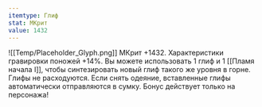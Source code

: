 ```yaml
---
itemtype: Глиф
stat: МКрит 
value: 1432
---
```

![[Temp/Placeholder_Glyph.png]]
МКрит +1432. Характеристики гравировки поножей +14%. Вы можете использовать 1 глиф и 1 [[Пламя начала I]], чтобы синтезировать новый глиф такого же уровня в горне. Глифы не расходуются. Если снять одеяние, вставленные глифы автоматически отправляются в сумку. Бонус действует только на персонажа!
